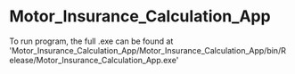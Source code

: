 # Motor_Insurance_Calculation_App

To run program, the full .exe can be found at 
'Motor_Insurance_Calculation_App/Motor_Insurance_Calculation_App/bin/Release/Motor_Insurance_Calculation_App.exe'
